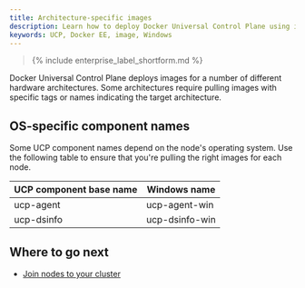 ```yaml
---
title: Architecture-specific images
description: Learn how to deploy Docker Universal Control Plane using images that are specific to particular hardware architectures.
keywords: UCP, Docker EE, image, Windows
---
```


>{% include enterprise_label_shortform.md %}

Docker Universal Control Plane deploys images for a number of different
hardware architectures. Some architectures require
pulling images with specific tags or names indicating the target
architecture.

## OS-specific component names

Some UCP component names depend on the node's operating system. Use the
following table to ensure that you're pulling the right images for each node.

| UCP component base name | Windows name   |
|-------------------------|----------------|
| ucp-agent               | ucp-agent-win  |
| ucp-dsinfo              | ucp-dsinfo-win |

## Where to go next

- [Join nodes to your cluster](../configure/join-nodes/index.md)
